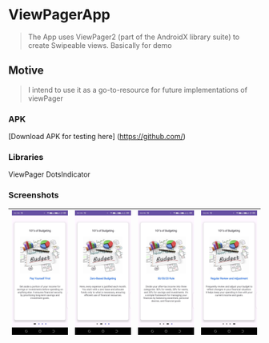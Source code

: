 # ViewPagerApp
> The App uses ViewPager2 (part of the AndroidX library suite) to create Swipeable views. Basically for demo

## Motive
> I intend to use it as a go-to-resource for future implementations of viewPager

### APK
[Download APK for testing here] (https://github.com/)

### Libraries
ViewPager
DotsIndicator 

### Screenshots
| <img src="screenshots/1.jpeg" width=280/> | <img src="screenshots/2.jpeg" width=280/> | <img src="screenshots/3.jpeg" width=280/> | <img src="screenshots/4.jpeg" width=280/> |
|:-----------------------------------------:|:-----------------------------------------:|:-----------------------------------------:|------------------------------------------:|
